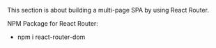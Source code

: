 This section is about building a multi-page SPA by using React Router.

NPM Package for React Router:
- npm i react-router-dom